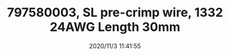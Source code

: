 ﻿---
layout: post 
title: 797580003, SL pre-crimp wire, 1332 24AWG Length 30mm
tags: SL
categories: wire-harness
overview: Pre-Crimped Lead SL Female-to-SL Female, Tin (Sn) Plating, 150.00mm Length, 22 AWG, Black
series: SL
part_number: 6-797580003
thumb_img: static/202011/488-thumb-20201103194200.jpg
small_img: static/202011/488-20201103194200.jpg
date: 2020/11/3 11:41:55
---



